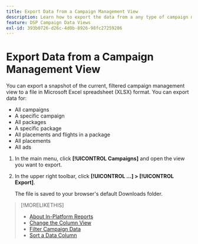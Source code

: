 ```yaml
---
title: Export Data from a Campaign Management View
description: Learn how to export the data from a any type of campaign management view to a spreadsheet file.
feature: DSP Campaign Data Views
exl-id: 393b0726-d26c-4d0b-8926-98fc27259286
---
```

# Export Data from a Campaign Management View

You can export a snapshot of the current, filtered campaign management view to a file in Microsoft Excel spreadsheet (XLSX) format. You can export data for:

* All campaigns
* A specific campaign
* All packages
* A specific package
* All placements and flights in a package
* All placements
* All ads

1. In the main menu, click **[!UICONTROL Campaigns]** and open the view you want to export.

1. In the upper right toolbar, click  **[!UICONTROL ...] > [!UICONTROL Export]**.

     The file is saved to your browser's default Downloads folder.

>[!MORELIKETHIS]
>
>* [About In-Platform Reports](campaign-reports-about.md)
>* [Change the Column View](column-view-change.md)
>* [Filter Campaign Data](campaign-data-filter.md)
>* [Sort a Data Column](campaign-data-sort.md)
